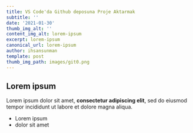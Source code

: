```yaml
---
title: VS Code'da Github deposuna Proje Aktarmak
subtitle: ''
date: '2021-01-30'
thumb_img_alt: ''
content_img_alt: lorem-ipsum
excerpt: lorem-ipsum
canonical_url: lorem-ipsum
author: ihsansunman
template: post
thumb_img_path: images/git0.png
---
```

## Lorem ipsum

Lorem ipsum dolor sit amet, **consectetur adipiscing elit**, sed do eiusmod tempor incididunt ut labore et dolore magna aliqua.

- Lorem ipsum
- dolor sit amet